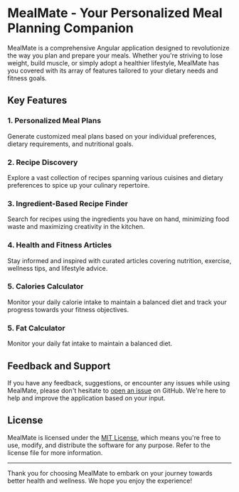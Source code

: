 # MealMate - Your Personalized Meal Planning Companion

MealMate is a comprehensive Angular application designed to revolutionize the way you plan and prepare your meals. Whether you're striving to lose weight, build muscle, or simply adopt a healthier lifestyle, MealMate has you covered with its array of features tailored to your dietary needs and fitness goals.

## Key Features

### 1. Personalized Meal Plans
Generate customized meal plans based on your individual preferences, dietary requirements, and nutritional goals.

### 2. Recipe Discovery
Explore a vast collection of recipes spanning various cuisines and dietary preferences to spice up your culinary repertoire.

### 3. Ingredient-Based Recipe Finder
Search for recipes using the ingredients you have on hand, minimizing food waste and maximizing creativity in the kitchen.

### 4. Health and Fitness Articles
Stay informed and inspired with curated articles covering nutrition, exercise, wellness tips, and lifestyle advice.

### 5. Calories Calculator
Monitor your daily calorie intake to maintain a balanced diet and track your progress towards your fitness objectives.

### 5. Fat Calculator
Monitor your daily fat intake to maintain a balanced diet.

## Feedback and Support

If you have any feedback, suggestions, or encounter any issues while using MealMate, please don't hesitate to [open an issue](https://github.com/meal-mate/meal-mate/issues) on GitHub. We're here to help and improve the application based on your input.

## License

MealMate is licensed under the [MIT License](LICENSE), which means you're free to use, modify, and distribute the software for any purpose. Refer to the license file for more information.

---

Thank you for choosing MealMate to embark on your journey towards better health and wellness. We hope you enjoy the experience!
